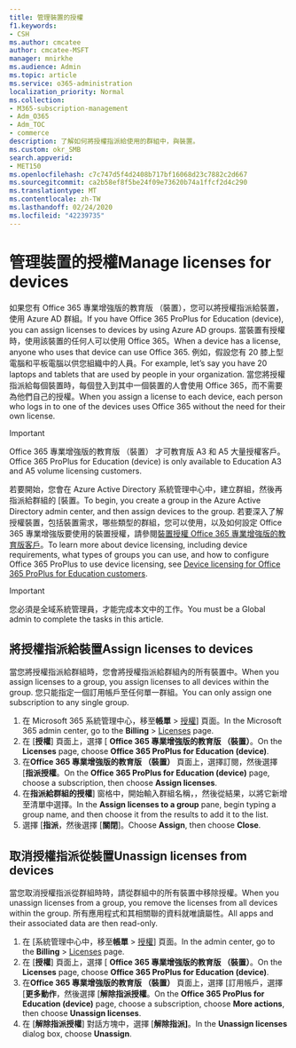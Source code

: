 ```yaml
---
title: 管理裝置的授權
f1.keywords:
- CSH
ms.author: cmcatee
author: cmcatee-MSFT
manager: mnirkhe
ms.audience: Admin
ms.topic: article
ms.service: o365-administration
localization_priority: Normal
ms.collection:
- M365-subscription-management
- Adm_O365
- Adm_TOC
- commerce
description: 了解如何將授權指派給使用的群組中，與裝置。
ms.custom: okr_SMB
search.appverid:
- MET150
ms.openlocfilehash: c7c747d5f4d2408b717bf16068d23c7882c2d667
ms.sourcegitcommit: ca2b58ef8f5be24f09e73620b74a1ffcf2d4c290
ms.translationtype: MT
ms.contentlocale: zh-TW
ms.lasthandoff: 02/24/2020
ms.locfileid: "42239735"
---
```

# <a name="manage-licenses-for-devices"></a><span data-ttu-id="7a709-103">管理裝置的授權</span><span class="sxs-lookup"><span data-stu-id="7a709-103">Manage licenses for devices</span></span>

<span data-ttu-id="7a709-104">如果您有 Office 365 專業增強版的教育版 （裝置），您可以將授權指派給裝置，使用 Azure AD 群組。</span><span class="sxs-lookup"><span data-stu-id="7a709-104">If you have Office 365 ProPlus for Education (device), you can assign licenses to devices by using Azure AD groups.</span></span> <span data-ttu-id="7a709-105">當裝置有授權時，使用該裝置的任何人可以使用 Office 365。</span><span class="sxs-lookup"><span data-stu-id="7a709-105">When a device has a license, anyone who uses that device can use Office 365.</span></span> <span data-ttu-id="7a709-106">例如，假設您有 20 膝上型電腦和平板電腦以供您組織中的人員。</span><span class="sxs-lookup"><span data-stu-id="7a709-106">For example, let’s say you have 20 laptops and tablets that are used by people in your organization.</span></span> <span data-ttu-id="7a709-107">當您將授權指派給每個裝置時，每個登入到其中一個裝置的人會使用 Office 365，而不需要為他們自己的授權。</span><span class="sxs-lookup"><span data-stu-id="7a709-107">When you assign a license to each device, each person who logs in to one of the devices uses Office 365 without the need for their own license.</span></span>

> [!IMPORTANT]
> <span data-ttu-id="7a709-108">Office 365 專業增強版的教育版 （裝置） 才可教育版 A3 和 A5 大量授權客戶。</span><span class="sxs-lookup"><span data-stu-id="7a709-108">Office 365 ProPlus for Education (device) is only available to Education A3 and A5 volume licensing customers.</span></span>

<span data-ttu-id="7a709-109">若要開始，您會在 Azure Active Directory 系統管理中心中，建立群組，然後再指派給群組的 [裝置。</span><span class="sxs-lookup"><span data-stu-id="7a709-109">To begin, you create a group in the Azure Active Directory admin center, and then assign devices to the group.</span></span> <span data-ttu-id="7a709-110">若要深入了解授權裝置，包括裝置需求，哪些類型的群組，您可以使用，以及如何設定 Office 365 專業增強版要使用的裝置授權，請參閱[裝置授權 Office 365 專業增強版的教育版客戶](https://go.microsoft.com/fwlink/p/?linkid=2094216)。</span><span class="sxs-lookup"><span data-stu-id="7a709-110">To learn more about device licensing, including device requirements, what types of groups you can use, and how to configure Office 365 ProPlus to use device licensing, see [Device licensing for Office 365 ProPlus for Education customers](https://go.microsoft.com/fwlink/p/?linkid=2094216).</span></span>

> [!IMPORTANT]
> <span data-ttu-id="7a709-111">您必須是全域系統管理員，才能完成本文中的工作。</span><span class="sxs-lookup"><span data-stu-id="7a709-111">You must be a Global admin to complete the tasks in this article.</span></span>

## <a name="assign-licenses-to-devices"></a><span data-ttu-id="7a709-112">將授權指派給裝置</span><span class="sxs-lookup"><span data-stu-id="7a709-112">Assign licenses to devices</span></span>

<span data-ttu-id="7a709-113">當您將授權指派給群組時，您會將授權指派給群組內的所有裝置中。</span><span class="sxs-lookup"><span data-stu-id="7a709-113">When you assign licenses to a group, you assign licenses to all devices within the group.</span></span> <span data-ttu-id="7a709-114">您只能指定一個訂用帳戶至任何單一群組。</span><span class="sxs-lookup"><span data-stu-id="7a709-114">You can only assign one subscription to any single group.</span></span>

1. <span data-ttu-id="7a709-115">在 Microsoft 365 系統管理中心，移至**帳單** > <a href="https://go.microsoft.com/fwlink/p/?linkid=842264" target="_blank">授權</a>] 頁面。</span><span class="sxs-lookup"><span data-stu-id="7a709-115">In the Microsoft 365 admin center, go to the **Billing** > <a href="https://go.microsoft.com/fwlink/p/?linkid=842264" target="_blank">Licenses</a> page.</span></span>
2. <span data-ttu-id="7a709-116">在 [**授權**] 頁面上，選擇 [ **Office 365 專業增強版的教育版 （裝置）**。</span><span class="sxs-lookup"><span data-stu-id="7a709-116">On the **Licenses** page, choose **Office 365 ProPlus for Education (device)**.</span></span>
3. <span data-ttu-id="7a709-117">在**Office 365 專業增強版的教育版 （裝置）** 頁面上，選擇訂閱，然後選擇 [**指派授權**。</span><span class="sxs-lookup"><span data-stu-id="7a709-117">On the **Office 365 ProPlus for Education (device)** page, choose a subscription, then choose **Assign licenses**.</span></span>
4. <span data-ttu-id="7a709-118">在**指派給群組的授權**] 窗格中，開始輸入群組名稱，，然後從結果，以將它新增至清單中選擇。</span><span class="sxs-lookup"><span data-stu-id="7a709-118">In the **Assign licenses to a group** pane, begin typing a group name, and then choose it from the results to add it to the list.</span></span>
6. <span data-ttu-id="7a709-119">選擇 [**指派**，然後選擇 [**關閉**]。</span><span class="sxs-lookup"><span data-stu-id="7a709-119">Choose **Assign**, then choose **Close**.</span></span>

## <a name="unassign-licenses-from-devices"></a><span data-ttu-id="7a709-120">取消授權指派從裝置</span><span class="sxs-lookup"><span data-stu-id="7a709-120">Unassign licenses from devices</span></span>

<span data-ttu-id="7a709-121">當您取消授權指派從群組時時，請從群組中的所有裝置中移除授權。</span><span class="sxs-lookup"><span data-stu-id="7a709-121">When you unassign licenses from a group, you remove the licenses from all devices within the group.</span></span> <span data-ttu-id="7a709-122">所有應用程式和其相關聯的資料就唯讀屬性。</span><span class="sxs-lookup"><span data-stu-id="7a709-122">All apps and their associated data are then read-only.</span></span>

1. <span data-ttu-id="7a709-123">在 [系統管理中心中，移至**帳單** > <a href="https://go.microsoft.com/fwlink/p/?linkid=842264" target="_blank">授權</a>] 頁面。</span><span class="sxs-lookup"><span data-stu-id="7a709-123">In the admin center, go to the **Billing** > <a href="https://go.microsoft.com/fwlink/p/?linkid=842264" target="_blank">Licenses</a> page.</span></span>
2. <span data-ttu-id="7a709-124">在 [**授權**] 頁面上，選擇 [ **Office 365 專業增強版的教育版 （裝置）**。</span><span class="sxs-lookup"><span data-stu-id="7a709-124">On the **Licenses** page, choose **Office 365 ProPlus for Education (device)**.</span></span>
3. <span data-ttu-id="7a709-125">在**Office 365 專業增強版的教育版 （裝置）** 頁面上，選擇 [訂用帳戶，選擇 [**更多動作**，然後選擇 [**解除指派授權**。</span><span class="sxs-lookup"><span data-stu-id="7a709-125">On the **Office 365 ProPlus for Education (device)** page, choose a subscription, choose **More actions**, then choose **Unassign licenses**.</span></span>
5. <span data-ttu-id="7a709-126">在 [**解除指派授權**] 對話方塊中，選擇 [**解除指派]**。</span><span class="sxs-lookup"><span data-stu-id="7a709-126">In the **Unassign licenses** dialog box, choose **Unassign**.</span></span>